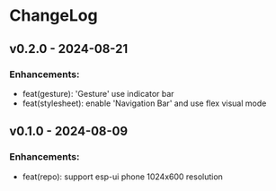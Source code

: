 # ChangeLog

## v0.2.0 - 2024-08-21

### Enhancements:

* feat(gesture): 'Gesture' use indicator bar
* feat(stylesheet): enable 'Navigation Bar' and use flex visual mode

## v0.1.0 - 2024-08-09

### Enhancements:

* feat(repo): support esp-ui phone 1024x600 resolution
